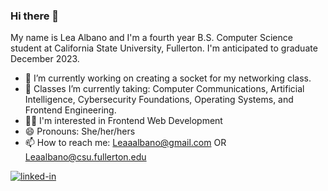 ### Hi there 👋
My name is Lea Albano and I'm a fourth year B.S. Computer Science student at California State University, Fullerton. I'm anticipated to graduate December 2023. 

- 🔭 I’m currently working on creating a socket for my networking class.
- 🌱 Classes I’m currently taking: Computer Communications, Artificial Intelligence, Cybersecurity Foundations, Operating Systems, and Frontend                   Engineering.
- 🙆‍♀️ I'm interested in Frontend Web Development 
- 😄 Pronouns: She/her/hers
- 📫 How to reach me: Leaaalbano@gmail.com OR Leaalbano@csu.fullerton.edu

[![linked-in](https://img.shields.io/badge/Linked_In-0077B5?style=for-the-badge&logo=LinkedIn&logoColor=white)](https://www.linkedin.com/in/lea-albano/)







